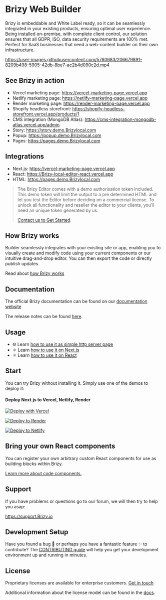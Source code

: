 # Brizy Web Builder

Brizy is embeddable and White Label ready, so it can be seamlessly integrated in your existing products, ensuring optimal user experience. Being installed on-premise, with complete client control, our solution ensures that all GDPR, ISO, data security requirements are 100% met. Perfect for SaaS businesses that need a web-content builder on their own infrastructure.

https://user-images.githubusercontent.com/5760683/206679891-8209b498-5905-42db-8be7-ac2b4d090c2d.mp4

## See Brizy in action

- Vercel marketing page: https://vercel-marketing-page.vercel.app
- Netlify marketing page: https://netlify-marketing-page.vercel.app
- Render marketing page: https://render-marketing-page.vercel.app
- Shopify headless storefront: https://shopify-headless-storefront.vercel.app/products/1
- CMS integration (MongoDB Atlas): https://cms-integration-mongodb-atlas.vercel.app/admin
- Story: https://story.demo.Brizylocal.com
- Popup: https://popup.demo.Brizylocal.com
- Pages: https://pages.demo.Brizylocal.com

## Integrations
- Next.js: https://vercel-marketing-page.vercel.app
- React: https://Brizy-local-editor-react.vercel.app
- HTML: https://pages.demo.Brizylocal.com

> The Brizy Editor comes with a demo authorisation token included. This demo token will limit the output to a pre determined HTML and let you test the Editor before deciding on a commercial license. To unlock all functionality and reseller the editor to your clients, you'll need an unique token generated by us.
>
> [Contact us to Get Started](https://www.Brizy.io/Brizylocal#lets-talk).

## How Brizy works
Builder seamlessly integrates with your existing site or app, enabling you to visually create and modify code using your current components or our intuitive drag-and-drop editor.
You can then export the code or directly publish updates.

Read about [how Brizy works](https://builder-docs.brizy.io/docs/getting-started/what-is-brizy)

## Documentation

The official Brizy documentation can be found on our [documentation website](https://builder-docs.brizy.io/docs/developer-docs/the-docs-website)

The release notes can be found [here](https://github.com/EasyBrizy/Brizy-Local-Editor/releases).

## Usage

- 🌐 Learn [how to use it as simple http server page](https://github.com/EasyBrizy/Brizy-Local-Editor/blob/master/demo/html/README.MD)
- ⚛️ Learn [how to use it on Next.js](https://github.com/EasyBrizy/Brizy-Local-Editor/blob/master/packages/demo-nextjs/README.md)
- ⚛️ Learn [how to use it on React](https://github.com/EasyBrizy/Brizy-Local-Editor/blob/master/demo/react/README.md)

## Start
You can try Brizy without installing it. Simply use one of the demos to deploy it:

#### Deploy Next.js to Vercel, Netlify, Render
[![Deploy with Vercel](https://vercel.com/button)](https://vercel.com/new/clone?repository-url=https%3A%2F%2Fgithub.com%2FEasyBrizy%2FBrizy-Local-Editor&env=NEXT_PUBLIC_EDITOR_URL,NEXT_PUBLIC_EDITOR_TOKEN,NEXT_PUBLIC_EDITOR_ICON_URL,MONGODB_URI,MONGODB_DATABASE_NAME,SHOPIFY_STORE_URL,SHOPIFY_ACCESS_TOKEN,NEXT_PUBLIC_VITE_APP_BASE_LAYOUT_CONFIG_KEY&envDescription=API%20keys%20needed%20to%20run%20App&envLink=https%3A//github.com/EasyBrizy/Brizy-Local-Editor/blob/master/packages/demo-nextjs/.env.example&project-name=brizy-nextjs&repository-name=brizy-nextjs)

[![Deploy to Render](https://render.com/images/deploy-to-render-button.svg)](https://render.com/deploy?repo=https://github.com/EasyBrizy/Brizy-Local-Editor/)

[![Deploy to Netlify](https://www.netlify.com/img/deploy/button.svg)](https://app.netlify.com/start/deploy?repository=https://github.com/EasyBrizy/Brizy-Local-Editor#NEXT_PUBLIC_EDITOR_URL=https://cdn.brizylocal.com/pages/3.1.9/index.js&NEXT_PUBLIC_EDITOR_TOKEN=demo&NEXT_PUBLIC_EDITOR_ICON_URL=https://cdn.brizylocal.com/pages/3.1.9/dist/free/editor/icons&MONGODB_URI=mongodb%2Bsrv%3A%2F%2Fbrizy_nextjs%3Anextjs_brizy_test%40brizy.bhrbdoy.mongodb.net%2F%3FretryWrites%3Dtrue%26w%3Dmajority%26appName%3Dbrizy&MONGODB_DATABASE_NAME=brizy&NEXT_PUBLIC_VITE_APP_BASE_LAYOUT_CONFIG_KEY=metronic-react-demo1-8150&SHOPIFY_STORE_URL=https://abracadabra20.myshopify.com&SHOPIFY_ACCESS_TOKEN=3b47750ab922efb31d3e7d268ed3ea93)

## Bring your own React components

You can register your own arbitrary custom React components for use as building blocks within Brizy.

[Learn more about code components.](https://builder-docs.brizy.io/docs/development/creating-your-first-addon)

## Support
If you have problems or questions go to our forum, we will then try to help you asap:

https://support.Brizy.io

## Development Setup

Have you found a bug 🐛 or perhaps you have a fantastic feature ✨ to contribute?
The [CONTRIBUTING guide](https://github.com/EasyBrizy/Brizy-Local-Editor/blob/master/CONTRIBUTING.md) will help you get your development environment up and running in minutes.

## License
Proprietary licenses are available for enterprise customers. [Get in touch](mailto:support@Brizy.io)

Additional information about the license model can be found in the [docs](https://www.Brizy.io/saas-website-builder).
